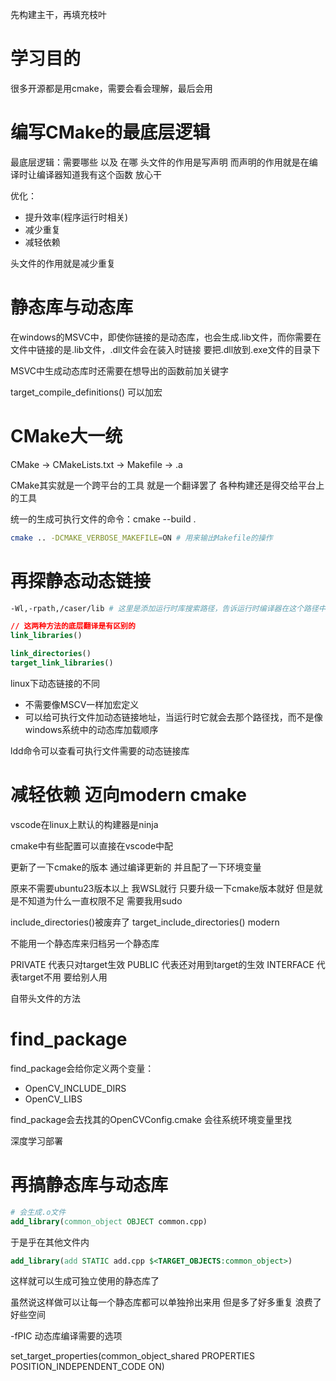 
先构建主干，再填充枝叶
# 学习目的
很多开源都是用cmake，需要会看会理解，最后会用

# 编写CMake的最底层逻辑

最底层逻辑：需要哪些 以及 在哪
头文件的作用是写声明 而声明的作用就是在编译时让编译器知道我有这个函数 放心干

优化：
- 提升效率(程序运行时相关)
- 减少重复
- 减轻依赖

头文件的作用就是减少重复

# 静态库与动态库

在windows的MSVC中，即使你链接的是动态库，也会生成.lib文件，而你需要在文件中链接的是.lib文件，.dll文件会在装入时链接 要把.dll放到.exe文件的目录下

MSVC中生成动态库时还需要在想导出的函数前加关键字

target_compile_definitions() 可以加宏

# CMake大一统

CMake -> CMakeLists.txt -> Makefile -> .a

CMake其实就是一个跨平台的工具 就是一个翻译罢了 各种构建还是得交给平台上的工具

统一的生成可执行文件的命令：cmake --build . 

```bash
cmake .. -DCMAKE_VERBOSE_MAKEFILE=ON # 用来输出Makefile的操作
```
# 再探静态动态链接

```bash
-Wl,-rpath,/caser/lib # 这里是添加运行时库搜索路径，告诉运行时编译器在这个路径中查找动态链接库
```

```cmake
// 这两种方法的底层翻译是有区别的
link_libraries()

link_directories()
target_link_libraries()
```

linux下动态链接的不同
- 不需要像MSCV一样加宏定义
- 可以给可执行文件加动态链接地址，当运行时它就会去那个路径找，而不是像windows系统中的动态库加载顺序


ldd命令可以查看可执行文件需要的动态链接库

# 减轻依赖 迈向modern cmake
vscode在linux上默认的构建器是ninja

cmake中有些配置可以直接在vscode中配

更新了一下cmake的版本 通过编译更新的 并且配了一下环境变量

原来不需要ubuntu23版本以上 我WSL就行 只要升级一下cmake版本就好 但是就是不知道为什么一直权限不足 需要我用sudo

include_directories()被废弃了
target_include_directories() modern

不能用一个静态库来归档另一个静态库

PRIVATE 代表只对target生效
PUBLIC 代表还对用到target的生效
INTERFACE 代表target不用 要给别人用

自带头文件的方法

# find_package

find_package会给你定义两个变量：
- OpenCV_INCLUDE_DIRS
- OpenCV_LIBS

find_package会去找其的OpenCVConfig.cmake
会往系统环境变量里找

深度学习部署

# 再搞静态库与动态库
```cmake
# 会生成.o文件
add_library(common_object OBJECT common.cpp)
```
于是乎在其他文件内
```cmake
add_library(add STATIC add.cpp $<TARGET_OBJECTS:common_object>)
```
这样就可以生成可独立使用的静态库了

虽然说这样做可以让每一个静态库都可以单独拎出来用 但是多了好多重复 浪费了好些空间

-fPIC 动态库编译需要的选项

set_target_properties(common_object_shared PROPERTIES POSITION_INDEPENDENT_CODE ON)